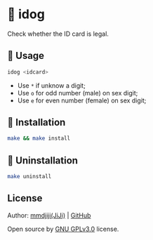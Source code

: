 # 🐶 idog

Check whether the ID card is legal.

## 🔐 Usage
```sh
idog <idcard>
```
* Use `*` if unknow a digit;
* Use `o` for odd number (male) on sex digit;
* Use `e` for even number (female) on sex digit;

## 🔨 Installation
```sh
make && make install
```

## 🔧 Uninstallation
```sh
make uninstall
```

## License

Author: [mmdjiji(JiJi)](https://mmdjiji.com) | [GitHub](https://github.com/mmdjiji/idog)

Open source by [GNU GPLv3.0](https://choosealicense.com/licenses/gpl-3.0/) license.